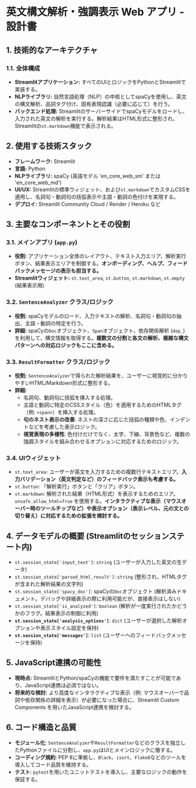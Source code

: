 # 英文構文解析・強調表示 Web アプリ - 設計書

## 1. 技術的なアーキテクチャ

### 1.1. 全体構成
* **Streamlitアプリケーション:** すべてのUIとロジックをPythonとStreamlitで実装する。
* **NLPライブラリ:** 自然言語処理（NLP）の中核としてspaCyを使用し、英文の構文解析、品詞タグ付け、固有表現認識（必要に応じて）を行う。
* **バックエンド処理:** StreamlitのサーバーサイドでspaCyモデルをロードし、入力された英文の解析を実行する。解析結果はHTML形式に整形され、Streamlitの`st.markdown`機能で表示される。

## 2. 使用する技術スタック

*   **フレームワーク:** Streamlit
*   **言語:** Python
*   **NLPライブラリ:** spaCy (英語モデル 'en_core_web_sm' または 'en_core_web_md')
*   **UI/UX:** Streamlitの標準ウィジェット、および`st.markdown`でカスタムCSSを適用し、名詞句・動詞句の括弧表示や主語・動詞の色付けを実現する。
*   **デプロイ:** Streamlit Community Cloud / Render / Heroku など

## 3. 主要なコンポーネントとその役割

### 3.1. メインアプリ (`app.py`)
*   **役割:** アプリケーション全体のレイアウト、テキスト入力エリア、解析実行ボタン、結果表示エリアを制御する。**オンボーディング、ヘルプ、フィードバックメッセージの表示も担当する。**
*   **Streamlitウィジェット:** `st.text_area`, `st.button`, `st.markdown`, `st.empty` (結果表示用)

### 3.2. `SentenceAnalyzer` クラス/ロジック
*   **役割:** spaCyモデルのロード、入力テキストの解析、名詞句・動詞句の抽出、主語・動詞の特定を行う。
*   **詳細:** spaCyの`Doc`オブジェクト、`Span`オブジェクト、依存関係解析 (`dep_`) を利用して、構文情報を取得する。**複数文の分割と各文の解析、複雑な構文パターンへの対応ロジックもここに含める。**

### 3.3. `ResultFormatter` クラス/ロジック
*   **役割:** `SentenceAnalyzer`で得られた解析結果を、ユーザーに視覚的に分かりやすいHTML/Markdown形式に整形する。
*   **詳細:**
    *   名詞句、動詞句に括弧を挿入する処理。
    *   主語と動詞に特定のCSSスタイル（色）を適用するためのHTMLタグ（例: `<span>`）を挿入する処理。
    *   **句のネスト表示の改善**: ネストの深さに応じた括弧の種類や色、インデントなどを考慮した表示ロジック。
    *   **視覚表現の多様性**: 色付けだけでなく、太字、下線、背景色など、複数の強調スタイルを組み合わせるオプションに対応するためのロジック。

### 3.4. UIウィジェット
*   `st.text_area`: ユーザーが英文を入力するための複数行テキストエリア。**入力バリデーション（英文判定など）のフィードバック表示も考慮する。**
*   `st.button`: 「解析実行」ボタンと「クリア」ボタン。
*   `st.markdown`: 解析された結果（HTML形式）を表示するためのエリア。`unsafe_allow_html=True` を使用する。**インタラクティブな表示（マウスオーバー時のツールチップなど）や表示オプション（表示レベル、元の文との切り替え）に対応するための拡張を検討する。**

## 4. データモデルの概要 (Streamlitのセッションステート内)

*   `st.session_state['input_text']`: `string` (ユーザーが入力した英文の生データ)
*   `st.session_state['parsed_html_result']`: `string` (整形され、HTMLタグが含まれた解析結果の文字列)
*   `st.session_state['spacy_doc']`: spaCyの`Doc`オブジェクト (解析済みドキュメント。デバッグや詳細表示の際に利用可能だが、直接表示はしない)
*   `st.session_state['is_analyzed']`: `boolean` (解析が一度実行されたかどうかのフラグ。結果表示の制御に利用)
*   **`st.session_state['analysis_options']`**: `dict` (ユーザーが選択した解析オプションや表示スタイル設定を保持)
*   **`st.session_state['messages']`**: `list` (ユーザーへのフィードバックメッセージを保持)

## 5. JavaScript連携の可能性

*   **現時点:** StreamlitとPython/spaCyの機能で要件を満たすことが可能であり、JavaScript連携は必須ではない。
*   **将来的な検討:** より高度なインタラクティブな表示（例: マウスオーバーで品詞や依存関係の詳細を表示）が必要になった場合に、Streamlit Custom Components を用いたJavaScript連携を検討する。

## 6. コード構造と品質

*   **モジュール化**: `SentenceAnalyzer`や`ResultFormatter`などのクラスを独立したPythonファイルに分割し、`app.py`はUIとメインロジックに徹する。
*   **コーディング規約**: PEP 8に準拠し、`Black`、`isort`、`Flake8`などのツールを導入してコード品質を維持する。
*   **テスト**: `pytest`を用いたユニットテストを導入し、主要なロジックの動作を保証する。
